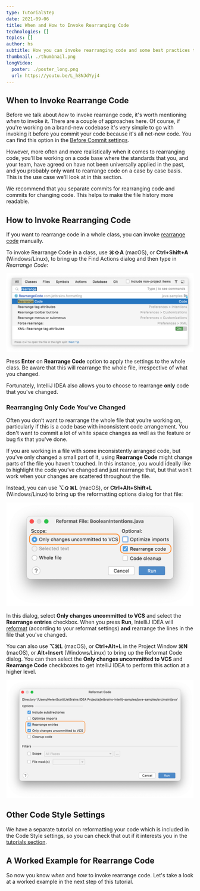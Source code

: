 ```yaml
---
type: TutorialStep
date: 2021-09-06
title: When and How to Invoke Rearranging Code
technologies: []
topics: []
author: hs
subtitle: How you can invoke rearranging code and some best practices to consider 
thumbnail: ./thumbnail.png
longVideo:
  poster: ./poster_long.png
  url: https://youtu.be/L_h8NJdYyj4
---
```


## When to Invoke Rearrange Code
Before we talk about _how_ to invoke rearrange code, it's worth mentioning _when_ to invoke it. There are a couple of approaches here. Of course, if you're working on a brand-new codebase it's very simple to go with invoking it before you commit your code because it's all net-new code. You can find this option in the [Before Commit settings](https://www.jetbrains.com/help/idea/commit-changes-dialog.html#before_commit). 

However, more often and more realistically when it comes to rearranging code, you'll be working on a code base where the standards that you, and your team, have agreed on have not been universally applied in the past, and you probably only want to rearrange code on a case by case basis. This is the use case we'll look at in this section.

We recommend that you separate commits for rearranging code and commits for changing code. This helps to make the file history more readable. 

## How to Invoke Rearranging Code
If you want to rearrange code in a whole class, you can invoke [rearrange code](https://www.jetbrains.com/help/idea/reformat-and-rearrange-code.html#arrange_code) manually. 

To invoke Rearrange Code in a class, use **⌘⇧A** (macOS), or **Ctrl+Shift+A** (Windows/Linux), to bring up the Find Actions dialog and then type in _Rearrange Code_:

![Rearrange Code](rearrange-code.png)

Press **Enter** on **Rearrange Code** option to apply the settings to the whole class. Be aware that this will rearrange the whole file, irrespective of what you changed. 

Fortunately, IntelliJ IDEA also allows you to choose to rearrange **only** code that you've changed. 

### Rearranging Only Code You've Changed 
Often you don’t want to rearrange the whole file that you’re working on, particularly if this is a code base with inconsistent code arrangement. You don't want to commit a lot of white space changes as well as the feature or bug fix that you've done.

If you are working in a file with some inconsistently arranged code, but you’ve only changed a small part of it, using **Rearrange Code** might change parts of the file you haven't touched. In this instance, you would ideally like to highlight the code you’ve changed and just rearrange that, but that won’t work when your changes are scattered throughout the file.

Instead, you can use **⌥⇧⌘L** (macOS), or **Ctrl+Alt+Shift+L** (Windows/Linux) to bring up the reformatting options dialog for that file:

![Reformat and Rearrange Code in File](reformat-rearrange-file.png)

In this dialog, select **Only changes uncommitted to VCS** and select the **Rearrange entries** checkbox. When you press **Run**, IntelliJ IDEA will [reformat](https://www.jetbrains.com/help/idea/reformat-file-dialog.html) (according to your reformat settings) **and** rearrange the lines in the file that you've changed.

You can also use **⌥⌘L** (macOS), or **Ctrl+Alt+L** in the Project Window **⌘N** (macOS), or **Alt+Insert** (Windows/Linux) to bring up the Reformat Code dialog. You can then select the **Only changes uncommitted to VCS** and **Rearrange Code** checkboxes to get IntelliJ IDEA to perform this action at a higher level.

![Rearrange Code that you've changed](reformat-rearrange-code.png)

## Other Code Style Settings
We have a separate tutorial on reformatting your code which is included in the Code Style settings, so you can check that out if it interests you in the [tutorials section](https://www.jetbrains.com/idea/guide/tutorials/).

## A Worked Example for Rearrange Code
So now you know _when_ and _how_ to invoke rearrange code. Let's take a look at a worked example in the next step of this tutorial.